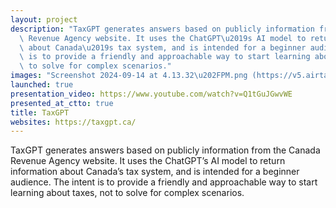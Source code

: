```yaml
---
layout: project
description: "TaxGPT generates answers based on publicly information from the Canada\
  \ Revenue Agency website. It uses the ChatGPT\u2019s AI model to return information\
  \ about Canada\u2019s tax system, and is intended for a beginner audience. The intent\
  \ is to provide a friendly and approachable way to start learning about taxes, not\
  \ to solve for complex scenarios."
images: "Screenshot 2024-09-14 at 4.13.32\u202FPM.png (https://v5.airtableusercontent.com/v3/u/34/34/1729980000000/qksfWV1DjTigvJROEt6uhg/D6pgq-8hfttLSkAGUBB-K8akYcLUSQ_8iwBLflRbyEpfDNf1BCARQG50tycfwF370jJfEN1TdGr3BVnFIMkf-XHGlsyk-lcZJmlWtIqxEeMDp75fnmSMCs6YV34oKnO1M8xYR6rJkWwtXD5_Ou10eMe_0vKMLeA6pGD73KAU_9nWcQVAbnT-jQDhcM8Q6nb0/huqkSBx_9n_ffocUpoE2EMr1nDsfmYqS_y79Lup7jyM)"
launched: true
presentation_video: https://www.youtube.com/watch?v=Q1tGuJGwvWE
presented_at_ctto: true
title: TaxGPT
websites: https://taxgpt.ca/
---
```


TaxGPT generates answers based on publicly information from the Canada Revenue Agency website. It uses the ChatGPT’s AI model to return information about Canada’s tax system, and is intended for a beginner audience. The intent is to provide a friendly and approachable way to start learning about taxes, not to solve for complex scenarios.